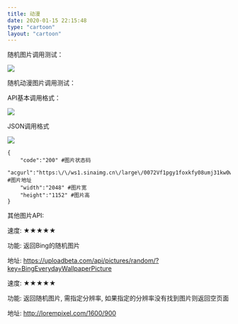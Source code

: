 ```yaml
---
title: 动漫
date: 2020-01-15 22:15:48
type: "cartoon"
layout: "cartoon"
---
```


随机图片调用测试：

<img src="https://source.unsplash.com/300x300/?book,library">



随机动漫图片调用测试：

API基本调用格式：

<img src="http://www.dmoe.cc/random.php">



JSON调用格式

<img src="http://www.dmoe.cc/random.php?width=1080">



```
{
    "code":"200" #图片状态码
    "acgurl":"https:\/\/ws1.sinaimg.cn\/large\/0072Vf1pgy1foxkfy08umj31kw0w0nng.jpg" #图片地址
    "width":"2048" #图片宽
    "height":"1152" #图片高
}
```

其他图片API:

速度: ★★★★★

功能: 返回Bing的随机图片

地址: https://uploadbeta.com/api/pictures/random/?key=BingEverydayWallpaperPicture

速度: ★★★★★

功能: 返回随机图片, 需指定分辨率, 如果指定的分辨率没有找到图片则返回空页面

地址: http://lorempixel.com/1600/900

